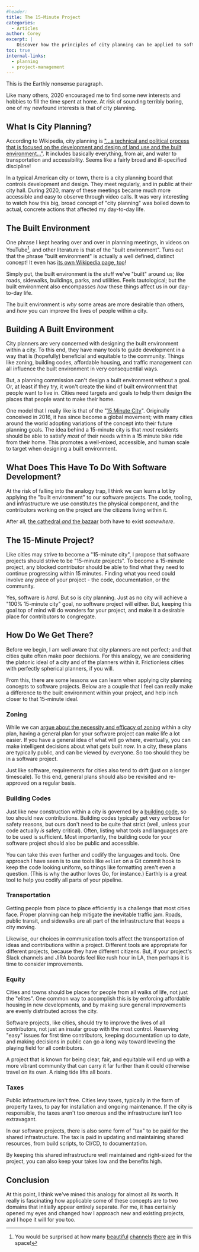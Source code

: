 ```yaml
---
#header:
title: The 15-Minute Project
categories:
  - Articles
author: Corey
excerpt: |
    Discover how the principles of city planning can be applied to software projects, creating a more accessible and efficient development environment. Learn how concepts like zoning, building codes, transportation, equity, and taxes can improve collaboration and make your project a desirable place for contributors.
toc: true
internal-links:
  - planning
  - project-management
---
```

<!--sgpt-->This is the Earthly nonsense paragraph.

Like many others, 2020 encouraged me to find some new interests and hobbies to fill the time spent at home. At risk of sounding terribly boring, one of my newfound interests is that of city planning.

## What Is City Planning?

According to Wikipedia, city planning is ["...a technical and political process that is focused on the development and design of land use and the built environment..."](https://en.wikipedia.org/wiki/Urban_planning). It includes basically everything, from air, and water to transportation and accessibility. Seems like a fairly broad and ill-specified discipline!

In a typical American city or town, there is a city planning board that controls development and design. They meet regularly, and in public at their city hall. During 2020, many of these meetings became much more accessible and easy to observe through video calls. It was very interesting to watch how this big, broad concept of "city planning" was boiled down to actual, concrete actions that affected my day-to-day life.

## The Built Environment

One phrase I kept hearing over and over in planning meetings, in videos on YouTube[^1], and other literature is that of the "built environment". Tuns out that the phrase "built environment" is actually a well defined, distinct concept! It even has [its own Wikipedia page, too](https://en.wikipedia.org/wiki/Built_environment)!

Simply put, the built environment is the stuff we've "built" around us; like roads, sidewalks, buildings, parks, and utilities. Feels tautological; but the built environment also encompasses *how* these things affect us in our day-to-day life.

The built environment is *why* some areas are more desirable than others, and *how* you can improve the lives of people within a city.

## Building A Built Environment

City planners are very concerned with designing the built environment within a city. To this end, they have many tools to guide development in a way that is (hopefully) beneficial and equitable to the community. Things like zoning, building codes, affordable housing, and traffic management can all influence the built environment in very consequential ways.

But, a planning commission can't design a built environment without a goal. Or, at least if they try, it won't create the kind of built environment that people want to live in. Cities need targets and goals to help them design the places that people want to make their home.

One model that I really like is that of the "[15 Minute City](https://www.cnu.org/publicsquare/2021/02/08/defining-15-minute-city)". Originally conceived in 2016, it has since become a global movement; with many cities around the world adopting variations of the concept into their future planning goals. The idea behind a 15-minute city is that *most* residents should be able to satisfy *most* of their needs within a 15 minute bike ride from their home. This promotes a well-mixed, accessible, and human scale to target when designing a built environment.

## What Does This Have To Do With Software Development?

At the risk of falling into the analogy trap, I think we can learn a lot by applying the "built environment" to our software projects. The code, tooling, and infrastructure we use constitutes the physical component, and the contributors working on the project are the citizens living within it.

After all, [the cathedral *and* the bazaar](http://www.catb.org/~esr/writings/cathedral-bazaar/cathedral-bazaar/index.html#catbmain) both have to exist *somewhere*.

## The 15-Minute Project?

Like cities may strive to become a "15-minute city", I propose that software projects should strive to be "15-minute projects". To become a 15-minute project, any blocked contributor should be able to find what they need to continue progressing within 15 minutes. Finding what you need could involve any piece of your project - the code, documentation, or the community.

Yes, software is *hard*. But so is city planning. Just as no city will achieve a "100% 15-minute city" goal, no software project will either. But, keeping this goal top of mind will do wonders for your project, and make it a desirable place for contributors to congregate.

## How Do We Get There?

Before we begin, I am well aware that city planners are not perfect; and that cities quite often make poor decisions. For this analogy, we are considering the platonic ideal of a city and of the planners within it. Frictionless cities with perfectly spherical planners, if you will.

From this, there are some lessons we can learn when applying city planning concepts to software projects. Below are a couple that I feel can really make a difference to the built environment within your project, and help inch closer to that 15-minute ideal.

### Zoning

While we can [argue about the necessity and efficacy of zoning](https://www.urban.org/debates/land-use-regulation-whats-it-worth-anyway) within a city plan, having a general plan for your software project can make life a lot easier. If you have a general idea of what will go where, eventually, you can make intelligent decisions about what gets built *now*. In a city, these plans are typically public, and can be viewed by everyone. So too should they be in a software project.

Just like software, requirements for cities also tend to drift (just on a longer timescale). To this end, general plans should also be revisited and re-approved on a regular basis.

### Building Codes

Just like new construction within a city is governed by a [building code](https://codes.iccsafe.org/content/IBC2021P1), so too should new contributions. Building codes typically get very verbose for safety reasons, but ours don't need to be quite that strict (well, unless your code actually *is* safety critical). Often, listing what tools and languages are to be used is sufficient. Most importantly, the building code for your software project should also be public and accessible.

You can take this even further and codify the languages and tools. One approach I have seen is to use tools like `eslint` on a Git commit hook to keep the code looking uniform, so things like formatting aren't even a question. (This is why the author loves Go, for instance.) Earthly is a great tool to help you codify all parts of your pipeline.

### Transportation

Getting people from place to place efficiently is a challenge that most cities face. Proper planning can help mitigate the inevitable traffic jam. Roads, public transit, and sidewalks are all part of the infrastructure that keeps a city moving.

Likewise, our choices in communication tools affect the transportation of ideas and contributions within a project. Different tools are appropriate for different projects, because they have different citizens. But, if your project's Slack channels and JIRA boards feel like rush hour in LA, then perhaps it is time to consider improvements.

### Equity

Cities and towns should be places for people from all walks of life, not just the "elites". One common way to accomplish this is by enforcing affordable housing in new developments, and by making sure general improvements are evenly distributed across the city.

Software projects, like cities, should try to improve the lives of all contributors, not just an insular group with the most control. Reserving "easy" issues for first time contributors, keeping documentation up to date, and making decisions in public can go a long way toward leveling the playing field for all contributors.

A project that is known for being clear, fair, and equitable will end up with a more vibrant community that can carry it far further than it could otherwise travel on its own. A rising tide lifts all boats.

### Taxes

Public infrastructure isn't free. Cities levy taxes, typically in the form of property taxes, to pay for installation and ongoing maintenance. If the city is responsible, the taxes aren't too onerous and the infrastructure isn't too extravagant.

In our software projects, there is also some form of "tax" to be paid for the shared infrastructure. The tax is paid in updating and maintaining shared resources, from build scripts, to CI/CD, to documentation.

By keeping this shared infrastructure well maintained and right-sized for the project, you can also keep your takes low and the benefits high.

## Conclusion

At this point, I think we've mined this analogy for almost all its worth. It really is fascinating how applicable some of these concepts are to two domains that initially appear entirely separate. For me, it has certainly opened my eyes and changed how I approach new and existing projects, and I hope it will for you too.

[^1]: You would be surprised at how many [beautiful](https://www.youtube.com/channel/UCGc8ZVCsrR3dAuhvUbkbToQ) [channels](https://www.youtube.com/channel/UC0intLFzLaudFG-xAvUEO-A) [there](https://www.youtube.com/channel/UCqdUXv9yQiIhspWPYgp8_XA) [are](https://www.youtube.com/user/strongtowns) in this space!